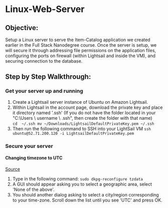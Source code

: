 # Linux-Web-Server

## Objective:

Setup a Linux server to serve the Item-Catalog application we created earlier in the Full Stack Nanodegree course. Once the server is setup, we will secure it through addressing file permissions on the application files, configuring the ports on firewall (within Lightsail and inside the VM), and securing connection to the database.

## Step by Step Walkthrough:

### Get your server up and running
1. Create a Lightsail server instance of Ubuntu on Amazon Lightsail.
2. Within Lightsail in the account page, download the private key and place it directory named '.ssh' (If you do not have the folder located in your "C:\Users \ username \ .ssh", then create the folder with that name)
<br>`cd  ~/.ssh
mv ~/Downloads/LightsailDefaultPrivateKey.pem ~/.ssh`
3. Then run the following command to SSH into your LightSail VM
`ssh ubuntu@52.71.200.120 -i LightsailDefaultPrivateKey.pem`


### Secure your server

#### Changing timezone to UTC
<a href="http://stackoverflow.com/questions/22853026/ubuntu-change-timezone-to-utc-does-not-affect-the-time-of-syslog">Source</a>
1. Type in the following command:
`sudo dkpg-reconfigure tzdata`
2. A GUI should appear asking you to select a geographic area, select 'None of the above'.
3. You should another dialog asking to select a city/region corresponding to your time-zone. Scroll down the list until you see 'UTC' and press OK.
